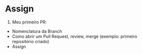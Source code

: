 # Assign

1. Meu primeiro PR:

* Nomenclatura da Branch
* Como abrir um Pull Request, review, merge (exemplo: primeiro repositório criado)
* Assign
